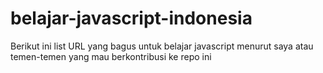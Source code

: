 # belajar-javascript-indonesia
Berikut ini list URL yang bagus untuk belajar javascript menurut saya atau temen-temen yang mau berkontribusi ke repo ini
